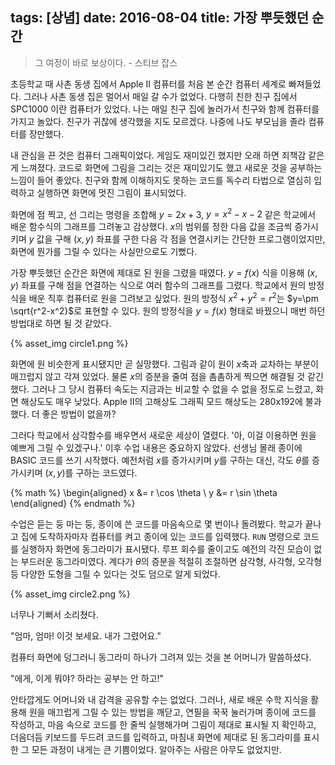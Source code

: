 tags: [상념]
date: 2016-08-04
title: 가장 뿌듯했던 순간
---
<blockquote class="blockquote-reverse">그 여정이 바로 보상이다.
- 스티브 잡스</blockquote>

초등학교 때 사촌 동생 집에서 Apple II 컴퓨터를 처음 본 순간 컴퓨터 세계로 빠져들었다. 그러나 사촌 동생 집은 멀어서 매일 갈 수가 없었다. 다행히 친한 친구 집에서 SPC1000 이란 컴퓨터가 있었다. 나는 매일 친구 집에 놀러가서 친구와 함께 컴퓨터를 가지고 놀았다. 친구가 귀찮에 생각했을 지도 모르겠다. 나중에 나도 부모님을 졸라 컴퓨터를 장만했다.
<!--more-->

내 관심을 끈 것은 컴퓨터 그래픽이었다. 게임도 재미있긴 했지만 오래 하면 죄책감 같은 게 느껴졌다. 코드로 화면에 그림을 그리는 것은 재미있기도 했고 새로운 것을 공부하는 느낌이 들어 좋았다. 친구와 함께 이해하지도 못하는 코드를 독수리 타법으로 열심히 입력하고 실행하면 화면에 멋진 그림이 표시되었다.

화면에 점 찍고, 선 그리는 명령을 조합해 $y=2x + 3$, $y=x^2 - x - 2$ 같은 학교에서 배운 함수식의 그래프를 그려놓고 감상했다. $x$의 범위를 정한 다음 값을 조금씩 증가시키며 $y$ 값을 구해 $(x, y)$ 좌표를 구한 다음 각 점을 연결시키는 간단한 프로그램이었지만, 화면에 뭔가를 그릴 수 있다는 사실만으로도 기뻤다.

가장 뿌듯했던 순간은 화면에 제대로 된 원을 그렸을 때였다. $y=f(x)$ 식을 이용해 $(x,y)$ 좌표를 구해 점을 연결하는 식으로 여러 함수의 그래프를 그렸다. 학교에서 원의 방정식을 배운 직후 컴퓨터로 원을 그려보고 싶었다. 원의 방정식 $x^2+y^2=r^2$는 $y=\pm \sqrt{r^2-x^2}$로 표현할 수 있다. 원의 방정식을 $y=f(x)$ 형태로 바꿨으니 매번 하던 방법대로 하면 될 것 같았다.

{% asset_img circle1.png %}

화면에 원 비슷한게 표시됐지만 곧 실망했다. 그림과 같이 원이 $x$축과 교차하는 부분이 매끄럽지 않고 각져 있었다. 물론 $x$의 증분을 줄여 점을 촘촘하게 찍으면 해결될 것 같긴 했다. 그러나 그 당시 컴퓨터 속도는 지금과는 비교할 수 없을 수 없을 정도로 느렸고, 화면 해상도도 매우 낮았다. Apple II의 고해상도 그래픽 모드 해상도는 280x192에 불과했다. 더 좋은 방법이 없을까?

그러다 학교에서 삼각함수를 배우면서 새로운 세상이 열렸다. '아, 이걸 이용하면 원을 예쁘게 그릴 수 있겠구나.' 이후 수업 내용은 중요하지 않았다. 선생님 몰래 종이에 BASIC 코드를 쓰기 시작했다. 예전처럼 $x$를 증가시키며 $y$를 구하는 대신, 각도 $\theta$를 증가시키며 $(x, y)$를 구하는 코드였다.

{% math %}
\begin{aligned}
x &= r \cos \theta \\
y &= r \sin \theta
\end{aligned}
{% endmath %}

수업은 듣는 둥 마는 둥, 종이에 쓴 코드를 마음속으로 몇 번이나 돌려봤다. 학교가 끝나고 집에 도착하자마자 컴퓨터를 켜고 종이에 있는 코드를 입력했다. `RUN` 명령으로 코드를 실행하자 화면에 동그라미가 표시됐다. 루프 회수를 줄이고도 예전의 각진 모습이 없는 부드러운 동그라미였다. 계다가 $\theta$의 증분을 적절히 조절하면 삼각형, 사각형, 오각형 등 다양한 도형을 그릴 수 있다는 것도 덤으로 알게 되었다.

{% asset_img circle2.png %}

너무나 기뻐서 소리쳤다.

"엄마, 엄마! 이것 보세요. 내가 그렸어요."

컴퓨터 화면에 덩그러니 동그라미 하나가 그려져 있는 것을 본 어머니가 말씀하셨다.

"에게, 이게 뭐야? 하라는 공부는 안 하고!"

안타깝게도 어머니와 내 감격을 공유할 수는 없었다. 그러나, 새로 배운 수학 지식을 활용해 원을 매끄럽게 그릴 수 있는 방법을 깨닫고, 연필을 꾹꾹 눌러가며 종이에 코드를 작성하고, 마음 속으로 코드를 한 줄씩 실행해가며 그림이 제대로 표시될 지 확인하고, 더음더듬 키보드를 두드려 코드를 입력하고, 마침내 화면에 제대로 된 동그라미를 표시한 그 모든 과정이 내게는 큰 기쁨이었다. 알아주는 사람은 아무도 없었지만.
